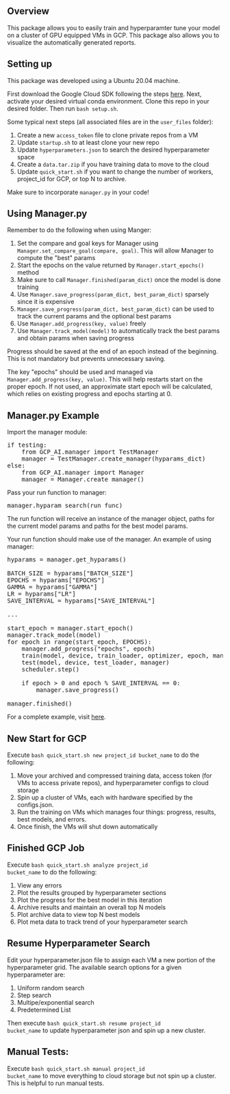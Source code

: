 ## Overview

This package allows you to easily train and hyperparamter tune your model on a cluster of GPU equipped VMs in GCP. 
This package also allows you to visualize the automatically generated reports. 

## Setting up

This package was developed using a Ubuntu 20.04 machine.

First download the Google Cloud SDK following the steps [here](https://cloud.google.com/compute/docs/tutorials/python-guide).
Next, activate your desired virtual conda environment. Clone this repo in your desired folder.
Then run <code>bash setup.sh</code>.


Some typical next steps (all associated files are in the <code>user_files</code> folder):
1) Create a new <code>access_token</code> file to clone private repos from a VM
2) Update <code>startup.sh</code> to at least clone your new repo
3) Update <code>hyperparameters.json</code> to search the desired hyperparameter space
4) Create a <code>data.tar.zip</code> if you have training data to move to the cloud
5) Update <code>quick_start.sh</code> if you want to change the number of workers, project_id for GCP, or top N to archive.

Make sure to incorporate <code>manager.py</code> in your code!

## Using Manager.py

Remember to do the following when using Manger:
1) Set the compare and goal keys for Manager using <code>Manager.set_compare_goal(compare, goal)</code>. This will allow Manager to compute the "best" params
2) Start the epochs on the value returned by <code>Manager.start_epochs()</code> method
3) Make sure to call <code>Manager.finished(param_dict)</code> once the model is done training
4) Use <code>Manager.save_progress(param_dict, best_param_dict)</code> sparsely since it is expensive 
5) <code>Manager.save_progress(param_dict, best_param_dict)</code> can be used to track the current params and the optional best params
6) Use <code>Manager.add_progress(key, value)</code> freely
7) Use <code>Manager.track_model(model)</code> to automatically track the best params and obtain params when saving progress

Progress should be saved at the end of an epoch instead of the beginning. This is not mandatory but prevents unnecessary saving.

The key "epochs" should be used and managed via <code>Manager.add_progress(key, value)</code>. This will help
restarts start on the proper epoch. If not used, an approximate start epoch will be calculated, which relies on existing progress
and epochs starting at 0.

## Manager.py Example
Import the manager module:
<pre>
if testing:
    from GCP_AI.manager import TestManager
    manager = TestManager.create_manager(hyparams_dict)
else:
    from GCP_AI.manager import Manager
    manager = Manager.create_manager()
</pre>

Pass your run function to manager:

<pre>
manager.hyparam_search(run_func)
</pre>

The run function will receive an instance of the manager object, paths for the current model params and
paths for the best model params.

Your run function should make use of the manager. An example of using manager:

<pre>
hyparams = manager.get_hyparams()

BATCH_SIZE = hyparams["BATCH_SIZE"]
EPOCHS = hyparams["EPOCHS"]
GAMMA = hyparams["GAMMA"]
LR = hyparams["LR"]
SAVE_INTERVAL = hyparams["SAVE_INTERVAL"]

...

start_epoch = manager.start_epoch()
manager.track_model(model)
for epoch in range(start_epoch, EPOCHS):
    manager.add_progress("epochs", epoch)
    train(model, device, train_loader, optimizer, epoch, manager)
    test(model, device, test_loader, manager)
    scheduler.step()

    if epoch > 0 and epoch % SAVE_INTERVAL == 0:
        manager.save_progress()

manager.finished()
</pre>

For a complete example, visit [here](https://github.com/Shu244/test_gcp_ai).

## New Start for GCP

Execute <code>bash quick_start.sh new project_id bucket_name</code> to do the following:
1) Move your archived and compressed training data, access token (for VMs to access private repos), and hyperparameter configs to cloud storage
2) Spin up a cluster of VMs, each with hardware specified by the configs.json. 
3) Run the training on VMs which manages four things: progress, results, best models, and errors.
4) Once finish, the VMs will shut down automatically

## Finished GCP Job

Execute <code>bash quick_start.sh analyze project_id bucket_name</code> to do the following:
1) View any errors
2) Plot the results grouped by hyperparameter sections
3) Plot the progress for the best model in this iteration
4) Archive results and maintain an overall top N models
5) Plot archive data to view top N best models
6) Plot meta data to track trend of your hyperparameter search

## Resume Hyperparameter Search

Edit your hyperparameter.json file to assign each VM a new portion of the hyperparameter grid. The available search options for a 
given hyperparameter are: 
1) Uniform random search
2) Step search
3) Multipe/exponential search
4) Predetermined List

Then execute <code>bash quick_start.sh resume project_id bucket_name</code> to update hyperparameter json and spin up a new cluster.

## Manual Tests:
Execute <code>bash quick_start.sh manual project_id bucket_name</code> to move everything to cloud storage but not spin up a cluster.
This is helpful to run manual tests. 
